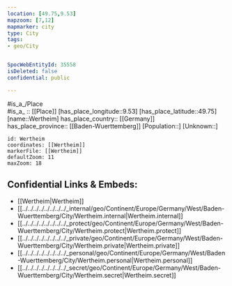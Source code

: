 ```yaml
---
location: [49.75,9.53] 
mapzoom: [7,12] 
mapmarker: city 
type: City
tags:
- geo/City


SpocWebEntityId: 35558
isDeleted: false
confidential: public

---
```

#is_a_/Place  
#is_a_ :: [[Place]] 
[has_place_longitude::9.53] 
[has_place_latitude::49.75] 
[name::Wertheim] 
has_place_country:: [[Germany]]  
has_place_province:: [[Baden-Wuerttemberg]] 
[Population::] 
[Unknown::] 


```leaflet
id: Wertheim
coordinates: [[Wertheim]] 
markerFile: [[Wertheim]] 
defaultZoom: 11 
maxZoom: 18
```


## Confidential Links & Embeds: 
- [[Wertheim|Wertheim]]  
- [[../../../../../../../../_internal/geo/Continent/Europe/Germany/West/Baden-Wuerttemberg/City/Wertheim.internal|Wertheim.internal]] 
- [[../../../../../../../../_protect/geo/Continent/Europe/Germany/West/Baden-Wuerttemberg/City/Wertheim.protect|Wertheim.protect]] 
- [[../../../../../../../../_private/geo/Continent/Europe/Germany/West/Baden-Wuerttemberg/City/Wertheim.private|Wertheim.private]] 
- [[../../../../../../../../_personal/geo/Continent/Europe/Germany/West/Baden-Wuerttemberg/City/Wertheim.personal|Wertheim.personal]] 
- [[../../../../../../../../_secret/geo/Continent/Europe/Germany/West/Baden-Wuerttemberg/City/Wertheim.secret|Wertheim.secret]] 
